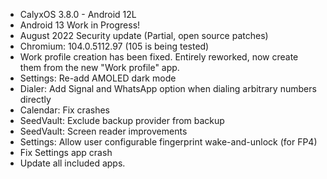 * CalyxOS 3.8.0 - Android 12L
* Android 13 Work in Progress!
* August 2022 Security update (Partial, open source patches)
* Chromium: 104.0.5112.97 (105 is being tested)
* Work profile creation has been fixed. Entirely reworked, now create them from the new "Work profile" app.
* Settings: Re-add AMOLED dark mode
* Dialer: Add Signal and WhatsApp option when dialing arbitrary numbers directly
* Calendar: Fix crashes
* SeedVault: Exclude backup provider from backup
* SeedVault: Screen reader improvements
* Settings: Allow user configurable fingerprint wake-and-unlock (for FP4)
* Fix Settings app crash
* Update all included apps.
